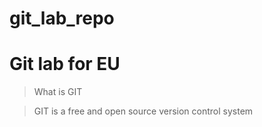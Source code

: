 # git_lab_repo

# Git lab for EU

> What is GIT 

> GIT is a free and open source version control system
